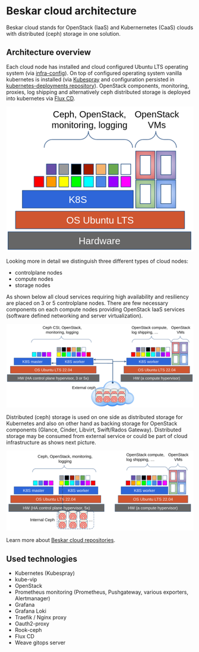 # Beskar cloud architecture

Beskar cloud stands for OpenStack (IaaS) and Kubernernetes (CaaS) clouds with distributed (ceph) storage in one solution.


## Architecture overview

Each cloud node has installed and cloud configured Ubuntu LTS operating system (via [infra-config](https://github.com/beskar-cloud/infra-config)).
On top of configured operating system vanilla kubernetes is installed (via [Kubespray](https://github.com/kubernetes-sigs/kubespray) and configuration persisted in [kubernetes-deployments repository](https://github.com/beskar-cloud/kubernetes-deployments)).
OpenStack components, monitoring, proxies, log shipping and alternatively ceph distributed storage is deployed into kubernetes via [Flux CD](https://fluxcd.io/).

![](/howtos/pictures/arch-overview-107.png)

Looking more in detail we distinguish three different types of cloud nodes:
 * controlplane nodes
 * compute nodes
 * storage nodes

As shown below all cloud services requiring high availability and resiliency are placed on 3 or 5 controlplane nodes. There are few necessary components on each compute nodes providing OpenStack IaaS services (software defined networking and server virtualization).

![](/howtos/pictures/arch-external-ceph-107.png)

Distributed (ceph) storage is used on one side as distributed storage for Kubernetes and also on other hand as backing storage for OpenStack components (Glance, Cinder, Libvirt, Swift/Rados Gateway). Distributed storage may be consumed from external service or could be part of cloud infrastructure as shows next picture.

![](/howtos/pictures/arch-internal-ceph-107.png)


Learn more about [Beskar cloud repositories](repositories.md).

## Used technologies
 * Kubernetes (Kubespray)
 * kube-vip
 * OpenStack
 * Prometheus monitoring (Prometheus, Pushgateway, various exporters, Alertmanager)
 * Grafana
 * Grafana Loki
 * Traefik / Nginx proxy
 * Oauth2-proxy
 * Rook-ceph
 * Flux CD
 * Weave gitops server

